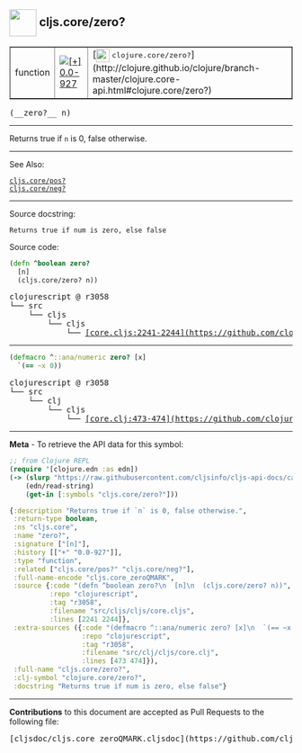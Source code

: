 ## <img width="48px" valign="middle" src="http://i.imgur.com/Hi20huC.png"> cljs.core/zero?

 <table border="1">
<tr>

<td>function</td>
<td><a href="https://github.com/cljsinfo/cljs-api-docs/tree/0.0-927"><img valign="middle" alt="[+] 0.0-927" src="https://img.shields.io/badge/+-0.0--927-lightgrey.svg"></a> </td>
<td>
[<img height="24px" valign="middle" src="http://i.imgur.com/1GjPKvB.png"> <samp>clojure.core/zero?</samp>](http://clojure.github.io/clojure/branch-master/clojure.core-api.html#clojure.core/zero?)
</td>
</tr>
</table>

 <samp>
(__zero?__ n)<br>
</samp>

---

Returns true if `n` is 0, false otherwise.

---


See Also:

[`cljs.core/pos?`](cljs.core_posQMARK.md)<br>
[`cljs.core/neg?`](cljs.core_negQMARK.md)<br>

---

Source docstring:

```
Returns true if num is zero, else false
```

Source code:

```clj
(defn ^boolean zero?
  [n]
  (cljs.core/zero? n))
```

 <pre>
clojurescript @ r3058
└── src
    └── cljs
        └── cljs
            └── <ins>[core.cljs:2241-2244](https://github.com/clojure/clojurescript/blob/r3058/src/cljs/cljs/core.cljs#L2241-L2244)</ins>
</pre>


---

```clj
(defmacro ^::ana/numeric zero? [x]
  `(== ~x 0))
```

 <pre>
clojurescript @ r3058
└── src
    └── clj
        └── cljs
            └── <ins>[core.clj:473-474](https://github.com/clojure/clojurescript/blob/r3058/src/clj/cljs/core.clj#L473-L474)</ins>
</pre>

---

__Meta__ - To retrieve the API data for this symbol:

```clj
;; from Clojure REPL
(require '[clojure.edn :as edn])
(-> (slurp "https://raw.githubusercontent.com/cljsinfo/cljs-api-docs/catalog/cljs-api.edn")
    (edn/read-string)
    (get-in [:symbols "cljs.core/zero?"]))
```

```clj
{:description "Returns true if `n` is 0, false otherwise.",
 :return-type boolean,
 :ns "cljs.core",
 :name "zero?",
 :signature ["[n]"],
 :history [["+" "0.0-927"]],
 :type "function",
 :related ["cljs.core/pos?" "cljs.core/neg?"],
 :full-name-encode "cljs.core_zeroQMARK",
 :source {:code "(defn ^boolean zero?\n  [n]\n  (cljs.core/zero? n))",
          :repo "clojurescript",
          :tag "r3058",
          :filename "src/cljs/cljs/core.cljs",
          :lines [2241 2244]},
 :extra-sources ({:code "(defmacro ^::ana/numeric zero? [x]\n  `(== ~x 0))",
                  :repo "clojurescript",
                  :tag "r3058",
                  :filename "src/clj/cljs/core.clj",
                  :lines [473 474]}),
 :full-name "cljs.core/zero?",
 :clj-symbol "clojure.core/zero?",
 :docstring "Returns true if num is zero, else false"}

```

---

__Contributions__ to this document are accepted as Pull Requests to the following file:

 <pre>
[cljsdoc/cljs.core_zeroQMARK.cljsdoc](https://github.com/cljsinfo/cljs-api-docs/blob/master/cljsdoc/cljs.core_zeroQMARK.cljsdoc)
</pre>

